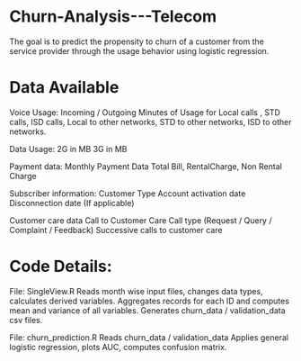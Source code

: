 # Churn-Analysis---Telecom
The goal is to predict the propensity to churn of a customer from the service provider through the usage behavior using logistic regression.

# Data Available
Voice Usage:
  Incoming / Outgoing Minutes of Usage for
  Local calls , STD calls,  ISD calls, 
  Local to other networks, STD to other networks, ISD to other networks.

Data Usage:
  2G in MB
  3G in MB
  
Payment data:
  Monthly Payment Data
  Total Bill, RentalCharge, Non Rental Charge

Subscriber information:
  Customer Type
  Account activation date
  Disconnection date (If applicable)

Customer care data
  Call to Customer Care
  Call type (Request / Query / Complaint / Feedback)
  Successive calls to customer care

# Code Details:
File: SingleView.R 
  Reads month wise input files, changes data types, calculates  derived variables.
  Aggregates records for each ID and computes mean and variance of all variables.
  Generates churn_data / validation_data csv files.

File: churn_prediction.R
  Reads churn_data / validation_data
  Applies general logistic regression, plots AUC, computes confusion matrix.


